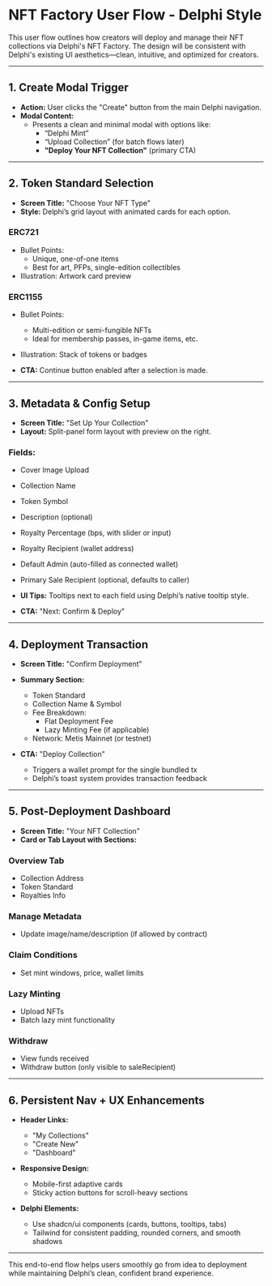 # NFT Factory User Flow - Delphi Style

This user flow outlines how creators will deploy and manage their NFT collections via Delphi's NFT Factory. The design will be consistent with Delphi's existing UI aesthetics—clean, intuitive, and optimized for creators.

---

## 1. Create Modal Trigger

- **Action:** User clicks the "Create" button from the main Delphi navigation.
- **Modal Content:**
  - Presents a clean and minimal modal with options like:
    - “Delphi Mint”
    - “Upload Collection” (for batch flows later)
    - **"Deploy Your NFT Collection"** (primary CTA)
  
---

## 2. Token Standard Selection

- **Screen Title:** "Choose Your NFT Type"
- **Style:** Delphi’s grid layout with animated cards for each option.

### ERC721
- Bullet Points:
  - Unique, one-of-one items
  - Best for art, PFPs, single-edition collectibles
- Illustration: Artwork card preview

### ERC1155
- Bullet Points:
  - Multi-edition or semi-fungible NFTs
  - Ideal for membership passes, in-game items, etc.
- Illustration: Stack of tokens or badges

- **CTA:** Continue button enabled after a selection is made.

---

## 3. Metadata & Config Setup

- **Screen Title:** "Set Up Your Collection"
- **Layout:** Split-panel form layout with preview on the right.

### Fields:
- Cover Image Upload
- Collection Name
- Token Symbol
- Description (optional)
- Royalty Percentage (bps, with slider or input)
- Royalty Recipient (wallet address)
- Default Admin (auto-filled as connected wallet)
- Primary Sale Recipient (optional, defaults to caller)

- **UI Tips:** Tooltips next to each field using Delphi’s native tooltip style.

- **CTA:** "Next: Confirm & Deploy"

---

## 4. Deployment Transaction

- **Screen Title:** "Confirm Deployment"
- **Summary Section:**
  - Token Standard
  - Collection Name & Symbol
  - Fee Breakdown:
    - Flat Deployment Fee
    - Lazy Minting Fee (if applicable)
  - Network: Metis Mainnet (or testnet)

- **CTA:** "Deploy Collection"
  - Triggers a wallet prompt for the single bundled tx
  - Delphi’s toast system provides transaction feedback

---

## 5. Post-Deployment Dashboard

- **Screen Title:** "Your NFT Collection"
- **Card or Tab Layout with Sections:**

### Overview Tab
- Collection Address
- Token Standard
- Royalties Info

### Manage Metadata
- Update image/name/description (if allowed by contract)

### Claim Conditions
- Set mint windows, price, wallet limits

### Lazy Minting
- Upload NFTs
- Batch lazy mint functionality

### Withdraw
- View funds received
- Withdraw button (only visible to saleRecipient)

---

## 6. Persistent Nav + UX Enhancements

- **Header Links:**
  - "My Collections"
  - "Create New"
  - "Dashboard"

- **Responsive Design:**
  - Mobile-first adaptive cards
  - Sticky action buttons for scroll-heavy sections

- **Delphi Elements:**
  - Use shadcn/ui components (cards, buttons, tooltips, tabs)
  - Tailwind for consistent padding, rounded corners, and smooth shadows

---

This end-to-end flow helps users smoothly go from idea to deployment while maintaining Delphi’s clean, confident brand experience.

